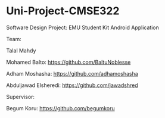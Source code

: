 # Uni-Project-CMSE322
Software Design Project: EMU Student Kit Android Application

Team:

Talal Mahdy

Mohamed Balto: https://github.com/BaltuNoblesse

Adham Moshasha: https://github.com/adhamoshasha

Abduljawad Elsheredi: https://github.com/jawadshred

Supervisor: 

Begum Koru: https://github.com/begumkoru
